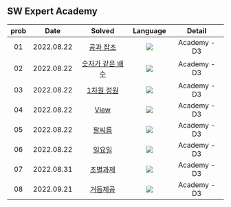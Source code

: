 ## SW Expert Academy

| prob |   Date   | Solved | Language | Detail |
| :---: | :----------: | :---------------: | :---: | :---: |
| 01 | 2022.08.22 | [공과 잡초](https://github.com/sey2/CodingTest/blob/master/saffy/Saffy1455.java) |<img src="https://img.shields.io/badge/java-007396?style=for-the-badge&logo=java&logoColor=white"> | Academy - D3  |
| 02 | 2022.08.22 | [숫자가 같은 배수](https://github.com/sey2/CodingTest/blob/master/saffy/Saffy14361.java) |<img src="https://img.shields.io/badge/java-007396?style=for-the-badge&logo=java&logoColor=white"> | Academy - D3  |
| 03 | 2022.08.22 | [1차원 정원](https://github.com/sey2/CodingTest/blob/master/saffy/Saffy14178.java) |<img src="https://img.shields.io/badge/java-007396?style=for-the-badge&logo=java&logoColor=white"> | Academy - D3  |
| 04 | 2022.08.22 | [View](https://github.com/sey2/CodingTest/blob/master/saffy/Saffy1206.java) |<img src="https://img.shields.io/badge/java-007396?style=for-the-badge&logo=java&logoColor=white"> | Academy - D3  |
| 05 | 2022.08.22 | [팔씨름](https://github.com/sey2/CodingTest/blob/master/saffy/Saffy13547.java) |<img src="https://img.shields.io/badge/java-007396?style=for-the-badge&logo=java&logoColor=white"> | Academy - D3  |
| 06 | 2022.08.22 | [일요일](https://github.com/sey2/CodingTest/blob/master/saffy/Saffy13229.java) |<img src="https://img.shields.io/badge/java-007396?style=for-the-badge&logo=java&logoColor=white"> | Academy - D3  |
| 07 | 2022.08.31 | [조별과제](https://github.com/sey2/CodingTest/blob/master/saffy/Saffy13218.java) |<img src="https://img.shields.io/badge/java-007396?style=for-the-badge&logo=java&logoColor=white"> | Academy - D3  |
| 08 | 2022.09.21 | [거듭제곱](https://github.com/sey2/CodingTest/blob/master/saffy/Saffy1217.java) |<img src="https://img.shields.io/badge/java-007396?style=for-the-badge&logo=java&logoColor=white"> | Academy - D3  |


